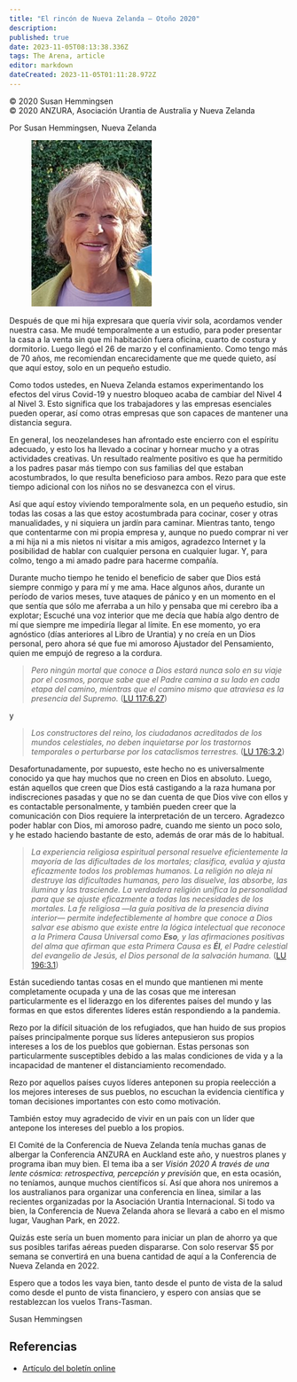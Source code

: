 ```yaml
---
title: "El rincón de Nueva Zelanda – Otoño 2020"
description: 
published: true
date: 2023-11-05T08:13:38.336Z
tags: The Arena, article
editor: markdown
dateCreated: 2023-11-05T01:11:28.972Z
---
```


<p class="v-card v-sheet theme--light grey lighten-3 px-2">© 2020 Susan Hemmingsen<br>© 2020 ANZURA, Asociación Urantia de Australia y Nueva Zelanda</p>


Por Susan Hemmingsen, Nueva Zelanda

<figure id="Figure_1" class="image urantiapedia image-style-align-left">
<img src="/image/article/The_Arena/Susan-Hemmingsen-217x300.jpg" alt="Susan Hemmingsen">
</figure>

Después de que mi hija expresara que quería vivir sola, acordamos vender nuestra casa. Me mudé temporalmente a un estudio, para poder presentar la casa a la venta sin que mi habitación fuera oficina, cuarto de costura y dormitorio. Luego llegó el 26 de marzo y el confinamiento. Como tengo más de 70 años, me recomiendan encarecidamente que me quede quieto, así que aquí estoy, solo en un pequeño estudio.

Como todos ustedes, en Nueva Zelanda estamos experimentando los efectos del virus Covid-19 y nuestro bloqueo acaba de cambiar del Nivel 4 al Nivel 3. Esto significa que los trabajadores y las empresas esenciales pueden operar, así como otras empresas que son capaces de mantener una distancia segura.

En general, los neozelandeses han afrontado este encierro con el espíritu adecuado, y esto los ha llevado a cocinar y hornear mucho y a otras actividades creativas. Un resultado realmente positivo es que ha permitido a los padres pasar más tiempo con sus familias del que estaban acostumbrados, lo que resulta beneficioso para ambos. Rezo para que este tiempo adicional con los niños no se desvanezca con el virus.

Así que aquí estoy viviendo temporalmente sola, en un pequeño estudio, sin todas las cosas a las que estoy acostumbrada para cocinar, coser y otras manualidades, y ni siquiera un jardín para caminar. Mientras tanto, tengo que contentarme con mi propia empresa y, aunque no puedo comprar ni ver a mi hija ni a mis nietos ni visitar a mis amigos, agradezco Internet y la posibilidad de hablar con cualquier persona en cualquier lugar. Y, para colmo, tengo a mi amado padre para hacerme compañía.

Durante mucho tiempo he tenido el beneficio de saber que Dios está siempre conmigo y para mí y me ama. Hace algunos años, durante un período de varios meses, tuve ataques de pánico y en un momento en el que sentía que sólo me aferraba a un hilo y pensaba que mi cerebro iba a explotar; Escuché una voz interior que me decía que había algo dentro de mí que siempre me impediría llegar al límite. En ese momento, yo era agnóstico (días anteriores al Libro de Urantia) y no creía en un Dios personal, pero ahora sé que fue mi amoroso Ajustador del Pensamiento, quien me empujó de regreso a la cordura.
<br style="clear:both;"/>

> _Pero ningún mortal que conoce a Dios estará nunca solo en su viaje por el cosmos, porque sabe que el Padre camina a su lado en cada etapa del camino, mientras que el camino mismo que atraviesa es la presencia del Supremo._ ([LU 117:6.27](/es/The_Urantia_Book/117#p6_27))

y

> _Los constructores del reino, los ciudadanos acreditados de los mundos celestiales, no deben inquietarse por los trastornos temporales o perturbarse por los cataclismos terrestres._ ([LU 176:3.2](/es/The_Urantia_Book/176#p3_2))

Desafortunadamente, por supuesto, este hecho no es universalmente conocido ya que hay muchos que no creen en Dios en absoluto. Luego, están aquellos que creen que Dios está castigando a la raza humana por indiscreciones pasadas y que no se dan cuenta de que Dios vive con ellos y es contactable personalmente, y también pueden creer que la comunicación con Dios requiere la interpretación de un tercero. Agradezco poder hablar con Dios, mi amoroso padre, cuando me siento un poco solo, y he estado haciendo bastante de esto, además de orar más de lo habitual.

> _La experiencia religiosa espiritual personal resuelve eficientemente la mayoría de las dificultades de los mortales; clasifica, evalúa y ajusta eficazmente todos los problemas humanos. La religión no aleja ni destruye las dificultades humanas, pero las disuelve, las absorbe, las ilumina y las trasciende. La verdadera religión unifica la personalidad para que se ajuste eficazmente a todas las necesidades de los mortales. La fe religiosa —la guía positiva de la presencia divina interior— permite indefectiblemente al hombre que conoce a Dios salvar ese abismo que existe entre la lógica intelectual que reconoce a la Primera Causa Universal como ***Eso***, y las afirmaciones positivas del alma que afirman que esta Primera Causa es ***Él***, el Padre celestial del evangelio de Jesús, el Dios personal de la salvación humana._ ([LU 196:3.1](/es/The_Urantia_Book/196#p3_1))

Están sucediendo tantas cosas en el mundo que mantienen mi mente completamente ocupada y una de las cosas que me interesan particularmente es el liderazgo en los diferentes países del mundo y las formas en que estos diferentes líderes están respondiendo a la pandemia.

Rezo por la difícil situación de los refugiados, que han huido de sus propios países principalmente porque sus líderes antepusieron sus propios intereses a los de los pueblos que gobiernan. Estas personas son particularmente susceptibles debido a las malas condiciones de vida y a la incapacidad de mantener el distanciamiento recomendado.

Rezo por aquellos países cuyos líderes anteponen su propia reelección a los mejores intereses de sus pueblos, no escuchan la evidencia científica y toman decisiones importantes con esto como motivación.

También estoy muy agradecido de vivir en un país con un líder que antepone los intereses del pueblo a los propios.

El Comité de la Conferencia de Nueva Zelanda tenía muchas ganas de albergar la Conferencia ANZURA en Auckland este año, y nuestros planes y programa iban muy bien. El tema iba a ser _Visión 2020_ _A través de una lente cósmica: retrospectiva, percepción y previsión_ que, en esta ocasión, no teníamos, aunque muchos científicos sí. Así que ahora nos uniremos a los australianos para organizar una conferencia en línea, similar a las recientes organizadas por la Asociación Urantia Internacional. Si todo va bien, la Conferencia de Nueva Zelanda ahora se llevará a cabo en el mismo lugar, Vaughan Park, en 2022.

Quizás este sería un buen momento para iniciar un plan de ahorro ya que sus posibles tarifas aéreas pueden dispararse. Con solo reservar $5 por semana se convertirá en una buena cantidad de aquí a la Conferencia de Nueva Zelanda en 2022.

Espero que a todos les vaya bien, tanto desde el punto de vista de la salud como desde el punto de vista financiero, y espero con ansias que se restablezcan los vuelos Trans-Tasman.

Susan Hemmingsen

## Referencias

- [Artículo del boletín online](https://anzura.urantia-association.org/2020/05/10/new-zealand-corner)

